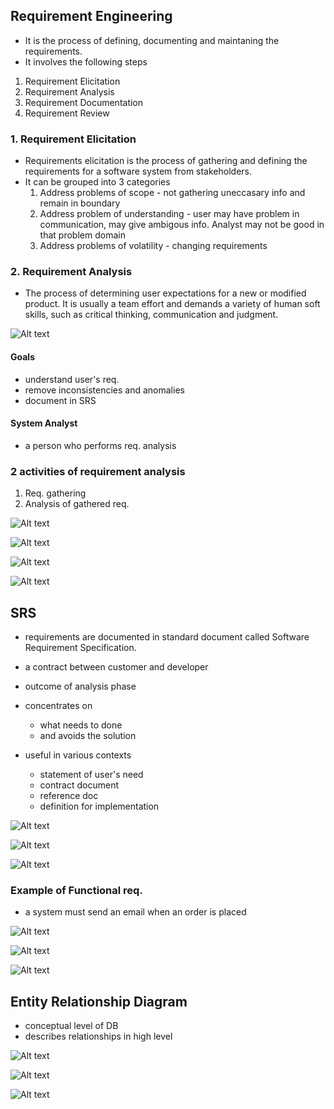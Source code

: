 ## Requirement Engineering
- It is the process of defining, documenting and maintaning the requirements.
- It involves the following steps
1. Requirement Elicitation
2. Requirement Analysis
3. Requirement Documentation
4. Requirement Review



### 1. Requirement Elicitation

- Requirements elicitation is the process of gathering and defining the requirements for a software system from stakeholders.
- It can be grouped into 3 categories
  1. Address problems of scope - not gathering uneccasary info and remain in boundary
  2. Address problem of understanding - user may have problem in communication, may give ambigous info. Analyst may not be good in that problem domain
  3. Address problems of volatility - changing requirements

### 2. Requirement Analysis

- The process of determining user expectations for a new or modified product. It is usually a team effort and demands a variety of human soft skills, such as critical thinking, communication and judgment.

![Alt text](image.png)

#### Goals
- understand user's req.
- remove inconsistencies and anomalies
- document in SRS

#### System Analyst
- a person who performs req. analysis

### 2 activities of requirement analysis

1. Req. gathering
2. Analysis of gathered req.

![Alt text](image-1.png)

![Alt text](image-2.png)

![Alt text](image-3.png)

![Alt text](image-4.png)

## SRS
- requirements are documented in standard document called Software Requirement Specification.
- a contract between customer and developer
- outcome of analysis phase
- concentrates on
  - what needs to done
  - and avoids the solution

- useful in various contexts
  - statement of user's need
  - contract document
  - reference doc
  - definition for implementation

![Alt text](image-5.png)

![Alt text](image-6.png)

![Alt text](image-7.png)

### Example of Functional req.

- a system must send an email when an order is placed

![Alt text](image-8.png)

![Alt text](image-9.png)

![Alt text](image-10.png)

## Entity Relationship Diagram
- conceptual level of DB
- describes relationships in high level

![Alt text](image-11.png)

![Alt text](image-12.png)

![Alt text](image-13.png)
